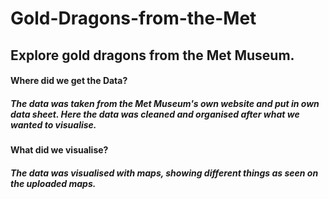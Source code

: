 # Gold-Dragons-from-the-Met
## Explore gold dragons from the Met Museum.
#### Where did we get the Data?
##### The data was taken from the Met Museum's own website and put in own data sheet. Here the data was cleaned and organised after what we wanted to visualise.
#### What did we visualise?
##### The data was visualised with maps, showing different things as seen on the uploaded maps.
